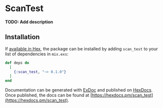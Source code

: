 # ScanTest

**TODO: Add description**

## Installation

If [available in Hex](https://hex.pm/docs/publish), the package can be installed
by adding `scan_test` to your list of dependencies in `mix.exs`:

```elixir
def deps do
  [
    {:scan_test, "~> 0.1.0"}
  ]
end
```

Documentation can be generated with [ExDoc](https://github.com/elixir-lang/ex_doc)
and published on [HexDocs](https://hexdocs.pm). Once published, the docs can
be found at [https://hexdocs.pm/scan_test](https://hexdocs.pm/scan_test).

